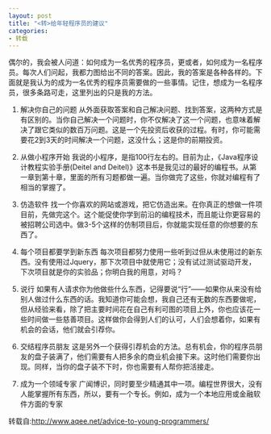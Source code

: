 ```yaml
---
layout: post
title: "<转>给年轻程序员的建议"
categories:
- 转载
---
```


偶尔的，我会被人问道：如何成为一名优秀的程序员，更或者，如何成为一名程序员。每次人们问起，我都力图给出不同的答案。因此，我的答案是各种各样的。下面就是我认为的成为一名优秀的程序员需要做的一些事情。记住，想成为一名程序员，很多条路可走，这里列出的只是我的方法。

1. 解决你自己的问题
从外面获取答案和自己解决问题、找到答案，这两种方式是有区别的。当你自己解决一个问题时，你不仅解决了这一个问题，也意味着解决了跟它类似的数百万问题。这是一个先投资后收获的过程。有时，你可能需要花2到3天的时间解决一个问题，这没什么；这是你的前期投资。

2. 从做小程序开始
我说的小程序，是指100行左右的。目前为止，《Java程序设计教程实验手册(Deitel and Deitel)》这本书是我见过的最好的编程书。从第一章到第十章，里面的所有习题都做一遍。当你做完了这些，你就对编程有了相当的掌握了。

3. 仿造软件
找一个你喜欢的网站或游戏，把它仿造出来。在你真正的想做一件项目前，先做完这个。这个能促使你学到前沿的编程技术，而且能让你更容易的被招聘公司选中。做3-5个这样的仿制项目后，你就能实现任意的你想要的东西了。

4. 每个项目都要学到新东西
每次项目都努力使用一些听到过但从未使用过的新东西。没有使用过Jquery，那下次项目中就使用它；没有试过测试驱动开发，下次项目就是你的实验品；你明白我的用意，对吗？

5. 说行
如果有人请求你为他做些什么东西，记得要说“行”——如果你从来没有给别人做过什么东西的话。我知道你可能会想，我自己还有无数的东西要做呢，但从经验来看，除了把主要时间花在自己有利可图的项目上外，你也应该花一些时间做一些慈善项目。这样做你会得到人们的认可，人们会想着你，如果有机会的会话，他们就会引荐你。

6. 交结程序员朋友
这是另外一个获得引荐机会的方法。总有机会，你的程序员朋友的盘子装满了，他们需要有人把多余的商业机会接下来。这时他们需要你出现。同样，当你的盘子装不下时，你也需要有人帮你把活接走。

7. 成为一个领域专家
广闻博识，同时要至少精通其中一项。编程世界很大，没有人能掌握所有东西，所以，要有一个专长。例如，成为一个本地应用或金融软件方面的专家

转载自:http://www.aqee.net/advice-to-young-programmers/